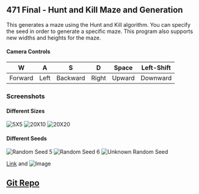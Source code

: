 ## 471 Final - Hunt and Kill Maze and Generation

This generates a maze using the Hunt and Kill algorithm. You can specify the seed in order to generate a specific maze. This program also supports new widths and heights for the maze. 

#### Camera Controls
| W | A | S | D | Space | Left-Shift |
|:---:|:---:|:---:|:---:|:---:|:---:|
| Forward | Left | Backward | Right | Upward | Downward |

### Screenshots

#### Different Sizes
![5X5](~/images/471_Final2.PNG)
![20X10](~/images/471_Final1.PNG)
![20X20](~/images/471_Final0.PNG)

#### Different Seeds
![Random Seed 5](4~/images/471_Final5)
![Random Seed 6](4~/images/471_Final4)
![Unknown Random Seed](4~/images/471_Final5)

[Link](url) and ![Image](src)

## [Git Repo](https://github.com/calpoly-csc471-fall-17/final-project-DeLucaJ)
